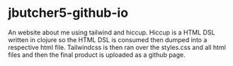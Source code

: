 # jbutcher5-github-io

An website about me using tailwind and hiccup. Hiccup is a HTML DSL written in clojure so the HTML DSL is consumed then dumped into a respective html file. Tailwindcss is then ran over the styles.css and all html files and then the final product is uploaded as a github page. 
